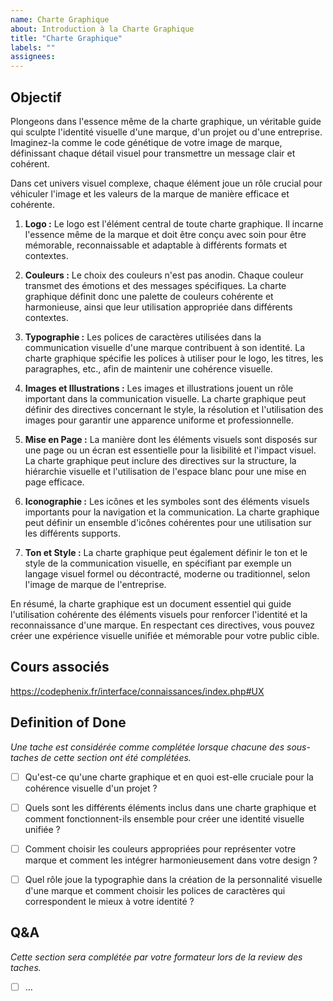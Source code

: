 ```yaml
---
name: Charte Graphique
about: Introduction à la Charte Graphique
title: "Charte Graphique"
labels: ""
assignees:
---
```


## Objectif

Plongeons dans l'essence même de la charte graphique, un véritable guide qui sculpte l'identité visuelle d'une marque, d'un projet ou d'une entreprise. Imaginez-la comme le code génétique de votre image de marque, définissant chaque détail visuel pour transmettre un message clair et cohérent.

Dans cet univers visuel complexe, chaque élément joue un rôle crucial pour véhiculer l'image et les valeurs de la marque de manière efficace et cohérente.


1. **Logo :** Le logo est l'élément central de toute charte graphique. Il incarne l'essence même de la marque et doit être conçu avec soin pour être mémorable, reconnaissable et adaptable à différents formats et contextes.

2. **Couleurs :** Le choix des couleurs n'est pas anodin. Chaque couleur transmet des émotions et des messages spécifiques. La charte graphique définit donc une palette de couleurs cohérente et harmonieuse, ainsi que leur utilisation appropriée dans différents contextes.

3. **Typographie :** Les polices de caractères utilisées dans la communication visuelle d'une marque contribuent à son identité. La charte graphique spécifie les polices à utiliser pour le logo, les titres, les paragraphes, etc., afin de maintenir une cohérence visuelle.

4. **Images et Illustrations :**  Les images et illustrations jouent un rôle important dans la communication visuelle. La charte graphique peut définir des directives concernant le style, la résolution et l'utilisation des images pour garantir une apparence uniforme et professionnelle.

5. **Mise en Page :** La manière dont les éléments visuels sont disposés sur une page ou un écran est essentielle pour la lisibilité et l'impact visuel. La charte graphique peut inclure des directives sur la structure, la hiérarchie visuelle et l'utilisation de l'espace blanc pour une mise en page efficace.

6. **Iconographie :** Les icônes et les symboles sont des éléments visuels importants pour la navigation et la communication. La charte graphique peut définir un ensemble d'icônes cohérentes pour une utilisation sur les différents supports.

7. **Ton et Style :** La charte graphique peut également définir le ton et le style de la communication visuelle, en spécifiant par exemple un langage visuel formel ou décontracté, moderne ou traditionnel, selon l'image de marque de l'entreprise.


En résumé, la charte graphique est un document essentiel qui guide l'utilisation cohérente des éléments visuels pour renforcer l'identité et la reconnaissance d'une marque. En respectant ces directives, vous pouvez créer une expérience visuelle unifiée et mémorable pour votre public cible.


## Cours associés

https://codephenix.fr/interface/connaissances/index.php#UX


## Definition of Done

_Une tache est considérée comme complétée lorsque chacune des sous-taches de cette section ont été complétées._

- [ ] Qu'est-ce qu'une charte graphique et en quoi est-elle cruciale pour la cohérence visuelle d'un projet ?
- [ ] Quels sont les différents éléments inclus dans une charte graphique et comment fonctionnent-ils ensemble pour créer une identité visuelle unifiée ?
- [ ] Comment choisir les couleurs appropriées pour représenter votre marque et comment les intégrer harmonieusement dans votre design ?
- [ ] Quel rôle joue la typographie dans la création de la personnalité visuelle d'une marque et comment choisir les polices de caractères qui correspondent le mieux à votre identité ?


## Q&A

_Cette section sera complétée par votre formateur lors de la review des taches._

- [ ] ...